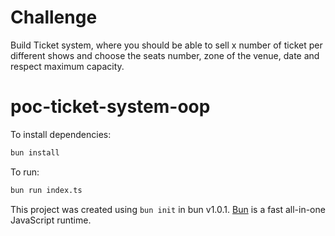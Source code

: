 # Challenge
Build Ticket system, where you should be able to sell x number of ticket per different shows and choose the seats number, zone of the venue, date and respect maximum capacity.

# poc-ticket-system-oop

To install dependencies:

```bash
bun install
```

To run:

```bash
bun run index.ts
```

This project was created using `bun init` in bun v1.0.1. [Bun](https://bun.sh) is a fast all-in-one JavaScript runtime.
